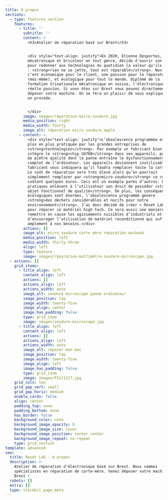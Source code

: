 ```yaml
---
title: A propos
sections:
  - type: features_section
    features:
      - title: ''
        subtitle: ''
        content: >
          <h3>Atelier de réparation basé sur Brest</h3>


          <div style="text-align: justify">En 2020, Etienne Desportes, ingénieur
          mécatronique et bricoleur en tout genre, décide d'ouvrir son atelier
          pour redonner aux technologies du quotidien la valeur qu'ils méritent
          : <strong>rien ne se jette, tout est réparable</strong>. Non seulement
          c’est économique pour le client, une passion pour le réparateur
          (moi-même), et écologique pour tout le monde. Diplômé de la
          formation trinationale mécatronique en suisse, l'électronique est une
          réelle passion. Si vous êtes sur Brest vous pouvez directement venir
          déposer votre machine. On se fera un plaisir de vous expliquer comment
          on procède.


          </div>
        image: images/réparation-micro-soudure.jpg
        media_position: right
        media_width: fourty
        image_alt: réparation micro soudure apple
      - content: >
          <div style="text-align: justify">L’obsolescence programmée est de
          plus en plus pratiquée par les grandes entreprises de
          <strong>technologies</strong>. Par exemple un fabricant bien connu
          intègre le <strong>chip U4700</strong> dans ses appareils, pourtant
          de piètre qualité dont la panne entraîne le dysfonctionnement
          complet de l’ordinateur. Les appareils deviennent inutilisables et le
          fabricant vous indiquera qu’il faudra remplacer toute la carte mère.
          Le coût de réparation sera très élevé alors qu’on pourrait
          simplement remplacer par <strong>micro-soudure</strong> ce composant
          coûtant quelques euros. Ceci est un exemple parmi d’autres. De telles
          pratiques enlèvent à l’utilisateur son droit de posséder <strong>un
          objet fonctionnel de qualité</strong>. De plus, les conséquences
          écologiques sont énormes, l’obsolescence programmé génère
          <strong>des déchets considérables et nocifs pour notre
          environnement</strong>. J’ai donc décidé de créer « Reset Lab »
          pour réparer ce matériel high tech. Ce sera aussi une manière de
          remettre en cause les agissements nuisibles d’industriels et
          d’encourager l’utilisation de matériel reconditionné qui suffit
          amplement à nos besoins.</div>
        actions: []
        image_alt: micro soudure carte mère réparation macbook
        media_position: left
        media_width: thirty-three
        align: left
        type: feature
        image: images/réparation-multimètre-soudure-microscope.jpg
  - actions: []
    grid_items:
      - title_align: left
        content_align: left
        actions: []
        actions_align: left
        actions_width: auto
        image_alt: soudure microscope panne ordinateur
        image_position: top
        image_width: twenty-five
        image_align: center
        image_has_padding: false
        type: grid_item
        image: images/soudure-microscope.jpg
      - title_align: left
        content_align: left
        actions: []
        actions_align: left
        actions_width: auto
        image_alt: réparer mon mac
        image_position: top
        image_width: twenty-five
        image_align: left
        image_has_padding: false
        type: grid_item
        image: images/P1111517.jpg
    grid_cols: two
    grid_gap_vert: small
    grid_gap_horiz: medium
    enable_cards: false
    align: center
    padding_top: none
    padding_bottom: none
    has_border: false
    background_color: none
    background_image_opacity: 0
    background_image_size: cover
    background_image_position: center center
    background_image_repeat: no-repeat
    type: grid_section
template: advanced
seo:
  title: Reset Lab - A propos
  description: >-
    Atelier de réparation d'électronique basé sur Brest. Nous sommes
    spécialistes en réparation de carte-mère. Venez déposer votre machine sur
    Brest ! 
  robots: []
  extra: []
  type: stackbit_page_meta
---
```

